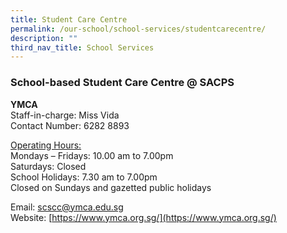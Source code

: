 ```yaml
---
title: Student Care Centre
permalink: /our-school/school-services/studentcarecentre/
description: ""
third_nav_title: School Services
---
```

### **School-based Student Care Centre @ SACPS**
<b>YMCA</b><br>
Staff-in-charge: Miss Vida  
Contact Number: 6282 8893

<u>Operating Hours:</u>  
Mondays – Fridays: 10.00 am to 7.00pm  
Saturdays: Closed  
School Holidays: 7.30 am to 7.00pm  
Closed on Sundays and gazetted public holidays

Email:&nbsp;[scscc@ymca.edu.sg](mailto:scscc@ymca.edu.sg)  
Website:&nbsp;[https://www.ymca.org.sg/](https://www.ymca.org.sg/)